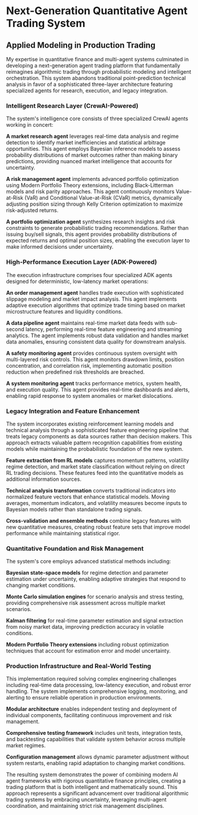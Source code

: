# Next-Generation Quantitative Agent Trading System

## Applied Modeling in Production Trading

My expertise in quantitative finance and multi-agent systems culminated in developing a next-generation agent trading platform that fundamentally reimagines algorithmic trading through probabilistic modeling and intelligent orchestration. This system abandons traditional point-prediction technical analysis in favor of a sophisticated three-layer architecture featuring specialized agents for research, execution, and legacy integration.

### Intelligent Research Layer (CrewAI-Powered)

The system's intelligence core consists of three specialized CrewAI agents working in concert:

**A market research agent** leverages real-time data analysis and regime detection to identify market inefficiencies and statistical arbitrage opportunities. This agent employs Bayesian inference models to assess probability distributions of market outcomes rather than making binary predictions, providing nuanced market intelligence that accounts for uncertainty.

**A risk management agent** implements advanced portfolio optimization using Modern Portfolio Theory extensions, including Black-Litterman models and risk parity approaches. This agent continuously monitors Value-at-Risk (VaR) and Conditional Value-at-Risk (CVaR) metrics, dynamically adjusting position sizing through Kelly Criterion optimization to maximize risk-adjusted returns.

**A portfolio optimization agent** synthesizes research insights and risk constraints to generate probabilistic trading recommendations. Rather than issuing buy/sell signals, this agent provides probability distributions of expected returns and optimal position sizes, enabling the execution layer to make informed decisions under uncertainty.

### High-Performance Execution Layer (ADK-Powered)

The execution infrastructure comprises four specialized ADK agents designed for deterministic, low-latency market operations:

**An order management agent** handles trade execution with sophisticated slippage modeling and market impact analysis. This agent implements adaptive execution algorithms that optimize trade timing based on market microstructure features and liquidity conditions.

**A data pipeline agent** maintains real-time market data feeds with sub-second latency, performing real-time feature engineering and streaming analytics. The agent implements robust data validation and handles market data anomalies, ensuring consistent data quality for downstream analysis.

**A safety monitoring agent** provides continuous system oversight with multi-layered risk controls. This agent monitors drawdown limits, position concentration, and correlation risk, implementing automatic position reduction when predefined risk thresholds are breached.

**A system monitoring agent** tracks performance metrics, system health, and execution quality. This agent provides real-time dashboards and alerts, enabling rapid response to system anomalies or market dislocations.

### Legacy Integration and Feature Enhancement

The system incorporates existing reinforcement learning models and technical analysis through a sophisticated feature engineering pipeline that treats legacy components as data sources rather than decision makers. This approach extracts valuable pattern recognition capabilities from existing models while maintaining the probabilistic foundation of the new system.

**Feature extraction from RL models** captures momentum patterns, volatility regime detection, and market state classification without relying on direct RL trading decisions. These features feed into the quantitative models as additional information sources.

**Technical analysis transformation** converts traditional indicators into normalized feature vectors that enhance statistical models. Moving averages, momentum indicators, and volatility measures become inputs to Bayesian models rather than standalone trading signals.

**Cross-validation and ensemble methods** combine legacy features with new quantitative measures, creating robust feature sets that improve model performance while maintaining statistical rigor.

### Quantitative Foundation and Risk Management

The system's core employs advanced statistical methods including:

**Bayesian state-space models** for regime detection and parameter estimation under uncertainty, enabling adaptive strategies that respond to changing market conditions.

**Monte Carlo simulation engines** for scenario analysis and stress testing, providing comprehensive risk assessment across multiple market scenarios.

**Kalman filtering** for real-time parameter estimation and signal extraction from noisy market data, improving prediction accuracy in volatile conditions.

**Modern Portfolio Theory extensions** including robust optimization techniques that account for estimation error and model uncertainty.

### Production Infrastructure and Real-World Testing

This implementation required solving complex engineering challenges including real-time data processing, low-latency execution, and robust error handling. The system implements comprehensive logging, monitoring, and alerting to ensure reliable operation in production environments.

**Modular architecture** enables independent testing and deployment of individual components, facilitating continuous improvement and risk management.

**Comprehensive testing framework** includes unit tests, integration tests, and backtesting capabilities that validate system behavior across multiple market regimes.

**Configuration management** allows dynamic parameter adjustment without system restarts, enabling rapid adaptation to changing market conditions.

The resulting system demonstrates the power of combining modern AI agent frameworks with rigorous quantitative finance principles, creating a trading platform that is both intelligent and mathematically sound. This approach represents a significant advancement over traditional algorithmic trading systems by embracing uncertainty, leveraging multi-agent coordination, and maintaining strict risk management disciplines.
